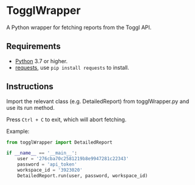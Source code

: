 # TogglWrapper

A Python wrapper for fetching reports from the Toggl API.

## Requirements

* [Python](https://www.python.org/downloads/) 3.7 or higher.
* [requests](https://pypi.org/project/requests/), use `pip install requests` to install.

## Instructions

Import the relevant class (e.g. DetailedReport) from togglWrapper.py and use its run method.

Press `Ctrl + C` to exit, which will abort fetching.

Example:

```python
from togglWrapper import DetailedReport

if __name__ == '__main__':
    user = '276cba70c2581219b8e9947281c22343'
    password = 'api_token'
    workspace_id = '3923020'
    DetailedReport.run(user, password, workspace_id)
```
